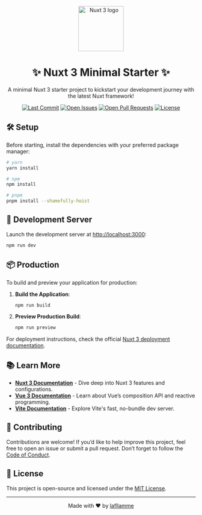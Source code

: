 <p align="center">
  <img src="https://nuxt.com/assets/design-kit/icon-green.svg" width="120" alt="Nuxt 3 logo"/>
</p>

<h1 align="center">✨ Nuxt 3 Minimal Starter ✨</h1>

<p align="center">
  A minimal Nuxt 3 starter project to kickstart your development journey with the latest Nuxt framework!
</p>

<p align="center">
  <a href="https://github.com/lafllamme/aq3d-server-app/commits/main"><img src="https://img.shields.io/github/last-commit/lafllamme/aq3d-server-app" alt="Last Commit"></a>
  <a href="https://github.com/lafllamme/aq3d-server-app/issues"><img src="https://img.shields.io/github/issues/lafllamme/aq3d-server-app" alt="Open Issues"></a>
  <a href="https://github.com/lafllamme/aq3d-server-app/pulls"><img src="https://img.shields.io/github/issues-pr/lafllamme/aq3d-server-app" alt="Open Pull Requests"></a>
  <a href="https://github.com/lafllamme/aq3d-server-app"><img src="https://img.shields.io/github/license/lafllamme/aq3d-server-app" alt="License"></a>
</p>

## 🛠 Setup

Before starting, install the dependencies with your preferred package manager:

```bash
# yarn
yarn install

# npm
npm install

# pnpm
pnpm install --shamefully-hoist
```

## 🚀 Development Server

Launch the development server at [http://localhost:3000](http://localhost:3000):

```bash
npm run dev
```

## 📦 Production

To build and preview your application for production:

1. **Build the Application**:

    ```bash
    npm run build
    ```

2. **Preview Production Build**:

    ```bash
    npm run preview
    ```

For deployment instructions, check the official [Nuxt 3 deployment documentation](https://nuxt.com/docs/getting-started/deployment).

## 📚 Learn More

- **[Nuxt 3 Documentation](https://nuxt.com/docs/getting-started/introduction)** - Dive deep into Nuxt 3 features and configurations.
- **[Vue 3 Documentation](https://v3.vuejs.org/)** - Learn about Vue’s composition API and reactive programming.
- **[Vite Documentation](https://vitejs.dev/)** - Explore Vite's fast, no-bundle dev server.

## 🤝 Contributing

Contributions are welcome! If you’d like to help improve this project, feel free to open an issue or submit a pull request. Don’t forget to follow the [Code of Conduct](https://github.com/lafllamme/aq3d-server-app/blob/main/CODE_OF_CONDUCT.md).

## 📄 License

This project is open-source and licensed under the [MIT License](https://opensource.org/licenses/MIT).

---

<p align="center">Made with ❤️ by <a href="https://github.com/lafllamme">lafllamme</a></p>
